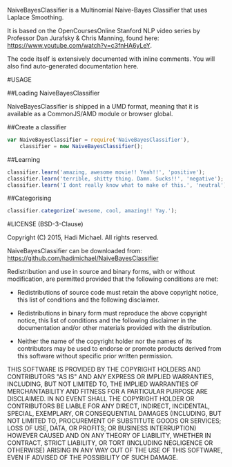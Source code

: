 NaiveBayesClassifier is a Multinomial Naive-Bayes Classifier that uses Laplace Smoothing.

It is based on the OpenCoursesOnline Stanford NLP video series by Professor Dan Jurafsky & Chris Manning, found here: https://www.youtube.com/watch?v=c3fnHA6yLeY.

The code itself is extensively documented with inline comments. You will also find auto-generated documentation here.

#USAGE

##Loading NaiveBayesClassifier

NaiveBayesClassifier is shipped in a UMD format, meaning that it is available as a CommonJS/AMD module or browser global.

##Create a classifier

```js
var NaiveBayesClassifier = require('NaiveBayesClassifier'),
	classifier = new NaiveBayesClassifier();
```

##Learning
```js
classifier.learn('amazing, awesome movie!! Yeah!!', 'positive');
classifier.learn('terrible, shitty thing. Damn. Sucks!!', 'negative');
classifier.learn('I dont really know what to make of this.', 'neutral');
```

##Categorising
```js
classifier.categorize('awesome, cool, amazing!! Yay.');
```

#LICENSE (BSD-3-Clause)

Copyright (C) 2015, Hadi Michael. All rights reserved.

NaiveBayesClassifier can be downloaded from: https://github.com/hadimichael/NaiveBayesClassifier

Redistribution and use in source and binary forms, with or without
modification, are permitted provided that the following conditions are met:

* Redistributions of source code must retain the above copyright notice, this
list of conditions and the following disclaimer.

* Redistributions in binary form must reproduce the above copyright notice,
this list of conditions and the following disclaimer in the documentation
and/or other materials provided with the distribution.

* Neither the name of the copyright holder nor the names of its contributors 
may be used to endorse or promote products derived from this software without 
specific prior written permission.

THIS SOFTWARE IS PROVIDED BY THE COPYRIGHT HOLDERS AND CONTRIBUTORS "AS IS"
AND ANY EXPRESS OR IMPLIED WARRANTIES, INCLUDING, BUT NOT LIMITED TO, THE
IMPLIED WARRANTIES OF MERCHANTABILITY AND FITNESS FOR A PARTICULAR PURPOSE ARE
DISCLAIMED. IN NO EVENT SHALL THE COPYRIGHT HOLDER OR CONTRIBUTORS BE LIABLE
FOR ANY DIRECT, INDIRECT, INCIDENTAL, SPECIAL, EXEMPLARY, OR CONSEQUENTIAL
DAMAGES (INCLUDING, BUT NOT LIMITED TO, PROCUREMENT OF SUBSTITUTE GOODS OR
SERVICES; LOSS OF USE, DATA, OR PROFITS; OR BUSINESS INTERRUPTION) HOWEVER
CAUSED AND ON ANY THEORY OF LIABILITY, WHETHER IN CONTRACT, STRICT LIABILITY,
OR TORT (INCLUDING NEGLIGENCE OR OTHERWISE) ARISING IN ANY WAY OUT OF THE USE
OF THIS SOFTWARE, EVEN IF ADVISED OF THE POSSIBILITY OF SUCH DAMAGE.